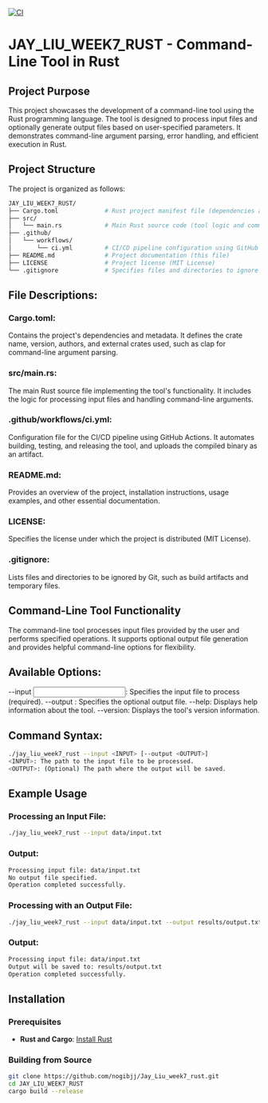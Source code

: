 [![CI](https://github.com/nogibjj/Jay_Liu_week7_rust/actions/workflows/ci.yml/badge.svg)](https://github.com/nogibjj/Jay_Liu_week7_rust/actions/workflows/ci.yml)
# JAY_LIU_WEEK7_RUST - Command-Line Tool in Rust



## Project Purpose

This project showcases the development of a command-line tool using the Rust programming language. The tool is designed to process input files and optionally generate output files based on user-specified parameters. It demonstrates command-line argument parsing, error handling, and efficient execution in Rust.


## Project Structure

The project is organized as follows:

```bash
JAY_LIU_WEEK7_RUST/
├── Cargo.toml             # Rust project manifest file (dependencies and metadata)
├── src/
│   └── main.rs            # Main Rust source code (tool logic and command-line argument parsing)
├── .github/
│   └── workflows/
│       └── ci.yml         # CI/CD pipeline configuration using GitHub Actions
├── README.md              # Project documentation (this file)
├── LICENSE                # Project license (MIT License)
└── .gitignore             # Specifies files and directories to ignore in version control
```
## File Descriptions:
### Cargo.toml: 
Contains the project's dependencies and metadata. It defines the crate name, version, authors, and external crates used, such as clap for command-line argument parsing.

### src/main.rs: 
The main Rust source file implementing the tool's functionality. It includes the logic for processing input files and handling command-line arguments.

### .github/workflows/ci.yml: 
Configuration file for the CI/CD pipeline using GitHub Actions. It automates building, testing, and releasing the tool, and uploads the compiled binary as an artifact.

### README.md: 
Provides an overview of the project, installation instructions, usage examples, and other essential documentation.

### LICENSE: 
Specifies the license under which the project is distributed (MIT License).

### .gitignore: 
Lists files and directories to be ignored by Git, such as build artifacts and temporary files.

## Command-Line Tool Functionality
The command-line tool processes input files provided by the user and performs specified operations. It supports optional output file generation and provides helpful command-line options for flexibility.

## Available Options:
--input <INPUT>: Specifies the input file to process (required).
--output <OUTPUT>: Specifies the optional output file.
--help: Displays help information about the tool.
--version: Displays the tool's version information.
## Command Syntax:
```bash
./jay_liu_week7_rust --input <INPUT> [--output <OUTPUT>]
<INPUT>: The path to the input file to be processed.
<OUTPUT>: (Optional) The path where the output will be saved.
```
## Example Usage
### Processing an Input File:
```bash
./jay_liu_week7_rust --input data/input.txt
```
### Output:
```bash
Processing input file: data/input.txt
No output file specified.
Operation completed successfully.
```
### Processing with an Output File:
```bash
./jay_liu_week7_rust --input data/input.txt --output results/output.txt
```
### Output:
```bash
Processing input file: data/input.txt
Output will be saved to: results/output.txt
Operation completed successfully.
```
## Installation

### Prerequisites

- **Rust and Cargo**: [Install Rust](https://www.rust-lang.org/tools/install)

### Building from Source

```bash
git clone https://github.com/nogibjj/Jay_Liu_week7_rust.git
cd JAY_LIU_WEEK7_RUST
cargo build --release
```

